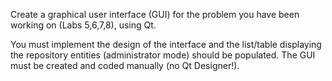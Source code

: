 Create a graphical user interface (GUI) for the problem you have been working on (Labs 5,6,7,8), using Qt. 

You must implement the design of the interface and the list/table displaying the repository entities (administrator mode) should be 
populated. The GUI must be created and coded manually (no Qt Designer!).
